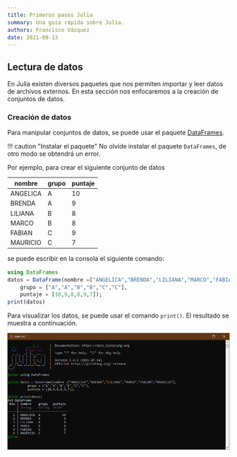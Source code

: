 ```yaml
---
title: Primeros pasos Julia
summary: Una guía rápida sobre Julia.
authors: Francisco Vázquez
date: 2021-09-13
---
```


## Lectura de datos

En Julia existen diversos paquetes que nos permiten importar y leer datos de archivos externos. En esta sección nos enfocaremos a la creación de conjuntos de datos.

### Creación de datos

Para manipular conjuntos de datos, se puede usar el paquete [DataFrames](https://dataframes.juliadata.org/stable/).

!!! caution "Instalar el paquete"
    No olvide instalar el paquete `DataFrames`, de otro modo se obtendrá un error.

Por ejemplo, para crear el siguiente conjunto de datos

nombre   |grupo        |puntaje
---------|-------------|-------
ANGELICA  |A           |10
BRENDA    |A           |9
LILIANA   |B            |8
MARCO     |B            |8
FABIAN    |C            |9
MAURICIO  |C            |7

se puede escribir en la consola el siguiente comando:

````julia
using DataFrames
datos = DataFrame(nombre =["ANGELICA","BRENDA","LILIANA","MARCO","FABIAN","MAURICIO"],
    grupo = ["A","A","B","B","C","C"],
    puntaje = [10,9,8,8,9,7]);
print(datos)
````

Para visualizar los datos, se puede usar el comando `print()`. El resultado se muestra a continuación.

![Resultado de los datos](img/datos.png)
